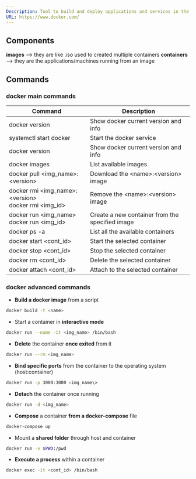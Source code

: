 ```yaml
---
Description: Tool to build and deploy applications and services in the form of containers, using the host kernel as opposed to traditional VMs.
URL: https://www.docker.com/
---
```


## Components

**images** --> they are like .iso used to created multiple containers
**containers** --> they are the applications/machines running from an image

## Commands

### docker main commands

| Command | Description |
| --- | --- |
| docker version | Show docker current version and info |
| systemctl start docker | Start the docker service |
| docker version | Show docker current version and info |
| docker images | List available images |
| docker pull \<img_name\>:\<version\> | Download the \<name\>:\<version\> image |
| docker rmi \<img_name\>:\<version\><br>docker rmi \<img_id\> | Remove the \<name\>:\<version\> image |
| docker run \<img_name\><br>docker run \<img_id\> | Create a new container from the specified image |
| docker ps -a | List all the available containers |
| docker start \<cont_id\> | Start the selected container |
| docker stop \<cont_id\> | Stop the selected container |
| docker rm \<cont_id\> | Delete the selected container |
| docker attach \<cont_id\> | Attach to the selected container |

### docker advanced commands

- **Build a docker image** from a script

```bash
docker build -t <name>
```

- Start a container in **interactive mode**

```bash
docker run --name -it <img_name> /bin/bash
```

- **Delete** the container **once exited** from it

```bash
docker run --rm <img_name>
```

- **Bind specific ports** from the container to the operating system (host:container)

```bash
docker run -p 3000:3000 <img_name\>
```

- **Detach** the container once running

```bash
docker run -d <img_name>
```

- **Compose** a container **from a docker-compose** file

```bash
docker-compose up
```

- Mount a **shared folder** through host and container

```bash
docker run -v $PWD:/pwd
```

- **Execute a process** within a container

```bash
docker exec -it <cont_id> /bin/bash
```